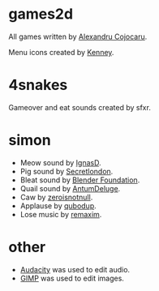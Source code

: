 # games2d

All games written by [Alexandru Cojocaru](https://xojoc.pw).

Menu icons created by [Kenney](https://opengameart.org/content/game-icons).

# 4snakes

Gameover and eat sounds created by sfxr.

# simon

* Meow sound by [IgnasD](https://opengameart.org/content/meow).
* Pig sound by [Secretlondon](https://opengameart.org/content/farm-animals).
* Bleat sound by [Blender Foundation](https://opengameart.org/content/sheep-sound-bleats-yo-frankie).
* Quail sound by [AntumDeluge](https://opengameart.org/content/quail-imitation).
* Caw by [zeroisnotnull](https://opengameart.org/content/crow-caw).
* Applause by [qubodup](https://opengameart.org/content/well-done).
* Lose music by [remaxim](http://opengameart.org/content/lose-music-3).


# other

* [Audacity](https://www.audacityteam.org/) was used to edit audio.
* [GIMP](https://www.audacityteam.org/) was used to edit images.
